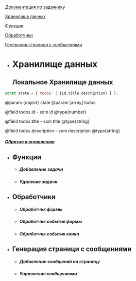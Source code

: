 
<a name="home"/>

[Документация по задачнику](#home) 

[Хранилище данных](#Хранилище)
 
[Функции](#Функции) 

[Обработчики](#Обработчики)   
   
[Генерация страници с сообщениями](#Генерация)
     
     

<a name="Хранилище"/>

* #  Хранилище данных
    
    ## Локальное Хранилище данных 
    
    
```javascript
const state = { todos: [ {id,title,description} ] };
```

     
  @param {object} state
  @param [array] todos
     
  @field todos.id - som id @type{number}
  
  @field todos.title - som title @type{string}
  
  @field todos.description - som description @type{string}
  
  
    
   ##### [Обратно к оглавлению](#home)
   
<a name="Функции"/>

* ## Функции
    * ##### Добавление задачи
    * ##### Удаление задачи

<a name="Обработчики"/>

* ## Обработчики
    * ##### Обработчик формы
    * ##### Обработчик события формы
    * ##### Обработчик события клика

<a name="Генерация"/>

* ## Генерация страници с сообщениями
     * ##### Добавление сообщений на страницу
     * ##### Управление сообщениями